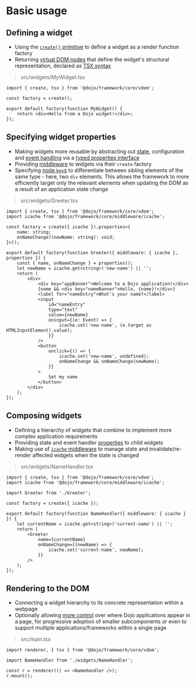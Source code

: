 # Basic usage

## Defining a widget

-   Using the [`create()` primitive](./supplemental.md#basic-widget-structure) to define a widget as a render function factory
-   Returning [virtual DOM nodes](./supplemental.md#working-with-the-vdom) that define the widget's structural representation, declared as [TSX syntax](./supplemental.md#tsx-support)

> src/widgets/MyWidget.tsx

```tsx
import { create, tsx } from '@dojo/framework/core/vdom';

const factory = create();

export default factory(function MyWidget() {
	return <div>Hello from a Dojo widget!</div>;
});
```

## Specifying widget properties

-   Making widgets more reusable by abstracting out [state](./supplemental.md#managing-state), configuration and [event handling](./supplemental.md#interactivity) via a [typed properties interface](./supplemental.md#intermediate-passing-widget-properties)
-   Providing [middleware](../middleware/introduction.md) to widgets via their `create` factory
-   Specifying [node `key`s](./supplemental.md#vdom-node-keys) to differentiate between sibling elements of the same type - here, two `div` elements. This allows the framework to more efficiently target only the relevant elements when updating the DOM as a result of an application state change

> src/widgets/Greeter.tsx

```tsx
import { create, tsx } from '@dojo/framework/core/vdom';
import icache from '@dojo/framework/core/middleware/icache';

const factory = create({ icache }).properties<{
	name: string;
	onNameChange?(newName: string): void;
}>();

export default factory(function Greeter({ middleware: { icache }, properties }) {
	const { name, onNameChange } = properties();
	let newName = icache.get<string>('new-name') || '';
	return (
		<div>
			<div key="appBanner">Welcome to a Dojo application!</div>
			{name && <div key="nameBanner">Hello, {name}!</div>}
			<label for="nameEntry">What's your name?</label>
			<input
				id="nameEntry"
				type="text"
				value={newName}
				oninput={(e: Event) => {
					icache.set('new-name', (e.target as HTMLInputElement).value);
				}}
			/>
			<button
				onclick={() => {
					icache.set('new-name', undefined);
					onNameChange && onNameChange(newName);
				}}
			>
				Set my name
			</button>
		</div>
	);
});
```

## Composing widgets

-   Defining a hierarchy of widgets that combine to implement more complex application requirements
-   Providing state and event handler [properties](./supplemental.md#node-properties) to child widgets
-   Making use of [`icache` middleware](../middleware/supplemental.md#icache) to manage state and invalidate/re-render affected widgets when the state is changed

> src/widgets/NameHandler.tsx

```tsx
import { create, tsx } from '@dojo/framework/core/vdom';
import icache from '@dojo/framework/core/middleware/icache';

import Greeter from './Greeter';

const factory = create({ icache });

export default factory(function NameHandler({ middleware: { icache } }) {
	let currentName = icache.get<string>('current-name') || '';
	return (
		<Greeter
			name={currentName}
			onNameChange={(newName) => {
				icache.set('current-name', newName);
			}}
		/>
	);
});
```

## Rendering to the DOM

-   Connecting a widget hierarchy to its concrete representation within a webpage
-   Optionally allowing [more control](./supplemental.md#mountoptions-properties) over where Dojo applications appear in a page, for progressive adoption of smaller subcomponents or even to support multiple applications/frameworks within a single page

> src/main.tsx

```tsx
import renderer, { tsx } from '@dojo/framework/core/vdom';

import NameHandler from './widgets/NameHandler';

const r = renderer(() => <NameHandler />);
r.mount();
```
